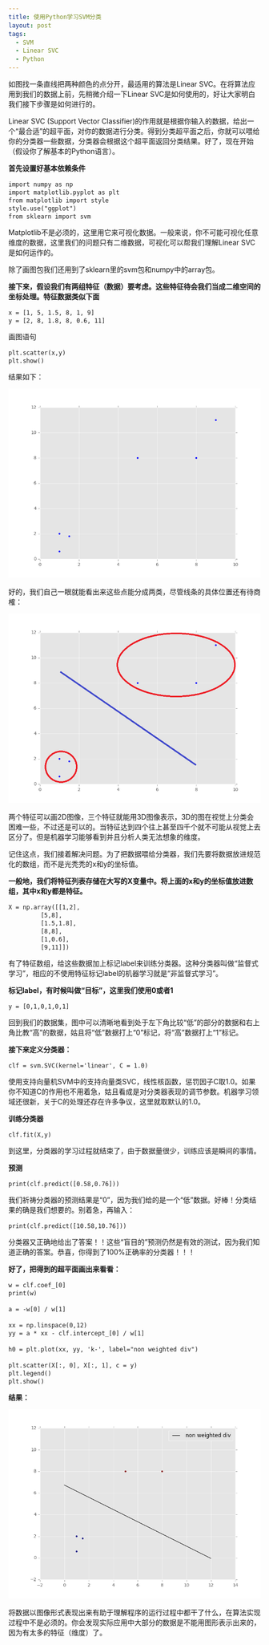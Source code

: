 ```yaml
---
title: 使用Python学习SVM分类
layout: post
tags:
  - SVM
  - Linear SVC
  - Python
---
```

如图找一条直线把两种颜色的点分开，最适用的算法是Linear SVC。在将算法应用到我们的数据上前，先稍微介绍一下Linear SVC是如何使用的，好让大家明白我们接下步骤是如何进行的。

Linear SVC (Support Vector Classifier)的作用就是根据你输入的数据，给出一个“最合适”的超平面，对你的数据进行分类。得到分类超平面之后，你就可以喂给你的分类器一些数据，分类器会根据这个超平面返回分类结果。好了，现在开始（假设你了解基本的Python语言）。


**首先设置好基本依赖条件**


	import numpy as np
	import matplotlib.pyplot as plt
	from matplotlib import style
	style.use("ggplot")
	from sklearn import svm

Matplotlib不是必须的，这里用它来可视化数据。一般来说，你不可能可视化任意维度的数据，这里我们的问题只有二维数据，可视化可以帮我们理解Linear SVC是如何运作的。

除了画图包我们还用到了sklearn里的svm包和numpy中的array包。

**接下来，假设我们有两组特征（数据）要考虑。这些特征待会我们当成二维空间的坐标处理。特征数据类似下面**

	x = [1, 5, 1.5, 8, 1, 9]
	y = [2, 8, 1.8, 8, 0.6, 11]

画图语句

	plt.scatter(x,y)
	plt.show()

结果如下：

![figure_1.png](/media/files/2016/04/21/figure_1.png)

好的，我们自己一眼就能看出来这些点能分成两类，尽管线条的具体位置还有待商榷：

![figure_2.png](/media/files/2016/04/21/figure_2.png)

两个特征可以画2D图像，三个特征就能用3D图像表示，3D的图在视觉上分类会困难一些，不过还是可以的。当特征达到四个往上甚至四千个就不可能从视觉上去区分了。但是机器学习能够看到并且分析人类无法想象的维度。

记住这点，我们接着解决问题。为了把数据喂给分类器，我们先要将数据放进规范化的数组，而不是光秃秃的x和y的坐标值。

**一般地，我们将特征列表存储在大写的X变量中。将上面的x和y的坐标值放进数组，其中x和y都是特征。**
	
	X = np.array([[1,2],
             [5,8],
             [1.5,1.8],
             [8,8],
             [1,0.6],
             [9,11]])

有了特征数组，给这些数据加上标记label来训练分类器。这种分类器叫做“监督式学习”，相应的不使用特征标记label的机器学习就是“非监督式学习”。

**标记label，有时候叫做“目标”，这里我们使用0或者1**

	y = [0,1,0,1,0,1]

回到我们的数据集，图中可以清晰地看到处于左下角比较“低”的部分的数据和右上角比教“高”的数据，姑且将“低”数据打上“0”标记，将“高”数据打上“1”标记。

**接下来定义分类器：**

	clf = svm.SVC(kernel='linear', C = 1.0)

使用支持向量机SVM中的支持向量类SVC，线性核函数，惩罚因子C取1.0。如果你不知道C的作用也不用着急，姑且看成是对分类器表现的调节参数。机器学习领域还很新，关于C的处理还存在许多争议，这里就取默认的1.0。

**训练分类器**

	clf.fit(X,y)

到这里，分类器的学习过程就结束了，由于数据量很少，训练应该是瞬间的事情。

**预测**

	print(clf.predict([0.58,0.76]))

我们祈祷分类器的预测结果是“0”，因为我们给的是一个“低”数据。好棒！分类结果的确是我们想要的。别着急，再输入：

	print(clf.predict([10.58,10.76]))

分类器又正确地给出了答案！！这些“盲目的”预测仍然是有效的测试，因为我们知道正确的答案。恭喜，你得到了100%正确率的分类器！！！

**好了，把得到的超平面画出来看看：**

	w = clf.coef_[0]
	print(w)

	a = -w[0] / w[1]

	xx = np.linspace(0,12)
	yy = a * xx - clf.intercept_[0] / w[1]

	h0 = plt.plot(xx, yy, 'k-', label="non weighted div")

	plt.scatter(X[:, 0], X[:, 1], c = y)
	plt.legend()
	plt.show()

**结果：**

![figure_3.png](/media/files/2016/04/21/figure_3.png)

将数据以图像形式表现出来有助于理解程序的运行过程中都干了什么，在算法实现过程中不是必须的。你会发现实际应用中大部分的数据是不能用图形表示出来的，因为有太多的特征（维度）了。

